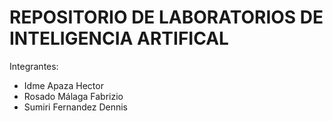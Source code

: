 # REPOSITORIO DE LABORATORIOS DE INTELIGENCIA ARTIFICAL
Integrantes:
- Idme Apaza Hector
- Rosado Málaga Fabrizio
- Sumiri Fernandez Dennis
